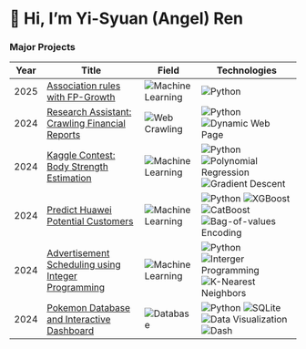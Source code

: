 # 👋 Hi, I’m Yi-Syuan (Angel) Ren

### Major Projects
<!-- table -->
<!-- https://github.com/simple-icons/simple-icons/blob/develop/slugs.md -->
| Year | Title                                             | Field                   | Technologies                   |
|------|---------------------------------------------------|-------------------------------------------|---------------------|
| 2025 | [Association rules with FP-Growth](https://github.com/Angel1116/Association-rules) | ![Machine Learning](https://img.shields.io/badge/Machine%20Learning-%23FFD54F) |![Python](https://img.shields.io/badge/Python-%23d3d3d3) 
| 2024 | [Research Assistant: Crawling Financial Reports](https://github.com/Angel1116/Crawling-financial-reports) | ![Web Crawling](https://img.shields.io/badge/Web%20Crawling-%23A3E4D7) | ![Python](https://img.shields.io/badge/Python-%23d3d3d3)  ![Dynamic Web Page](https://img.shields.io/badge/Dynamic%20Web%20Page%20Handling-%23ffffff)|
| 2024 | [Kaggle Contest: Body Strength Estimation](https://github.com/Angel1116/Kaggle-Contest-Body-Strength-Estimation) |![Machine Learning](https://img.shields.io/badge/Machine%20Learning-%23FFD54F) | ![Python](https://img.shields.io/badge/Python-%23d3d3d3)  ![Polynomial Regression](https://img.shields.io/badge/Polynomial%20Regression-%23ffffff)  ![Gradient Descent](https://img.shields.io/badge/Gradient%20Descent-%23ffffff)|
| 2024 | [Predict Huawei Potential Customers](https://github.com/Angel1116/Predict-Huawei-Potential-Customers) |![Machine Learning](https://img.shields.io/badge/Machine%20Learning-%23FFD54F) | ![Python](https://img.shields.io/badge/Python-%23d3d3d3)  ![XGBoost](https://img.shields.io/badge/XGBoost-%23ffffff)  ![CatBoost](https://img.shields.io/badge/CatBoost-%23ffffff)  ![Bag-of-values Encoding](https://img.shields.io/badge/Bag--of--values%20Encoding-%23ffffff) |
| 2024 | [Advertisement Scheduling using Integer Programming](https://github.com/Angel1116/Advertisement-Scheduling-using-Integer-Programming) | ![Machine Learning](https://img.shields.io/badge/Machine%20Learning-%23FFD54F) |![Python](https://img.shields.io/badge/Python-%23d3d3d3)  ![Interger Programming](https://img.shields.io/badge/Interger%20Programming-%23ffffff)  ![K-Nearest Neighbors](https://img.shields.io/badge/K--Nearest%20Neighbors-%23ffffff)|
| 2024 | [Pokemon Database and Interactive Dashboard](https://github.com/Angel1116/Pokemon-Database-and-Interactive-Dashboard) | ![Database](https://img.shields.io/badge/Database-%2385CBD9)|![Python](https://img.shields.io/badge/Python-%23d3d3d3) ![SQLite](https://img.shields.io/badge/SQLite-%23d3d3d3) ![Data Visualization](https://img.shields.io/badge/Data%20Visualization-%23ffffff)  ![Dash](https://img.shields.io/badge/Dash-%23ffffff) |
<br>
